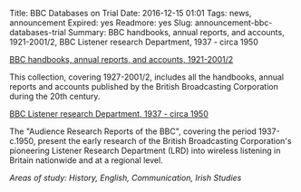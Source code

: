 Title: BBC Databases on Trial
Date: 2016-12-15 01:01 
Tags: news, announcement
Expired: yes 
Readmore: yes
Slug: announcement-bbc-databases-trial
Summary: BBC handbooks, annual reports, and accounts, 1921-2001/2, BBC Listener research Department, 1937 - circa 1950


<a href="https://www.britishonlinearchives.co.uk/collection.php?cid=9781851171385&pid=&did=&cat=&sid=BOABBC&date_option=equal">BBC handbooks, annual reports, and accounts, 1921-2001/2</a>

This collection, covering 1927-2001/2, includes all the handbooks, annual reports and accounts published by the British Broadcasting Corporation during the 20th century.

<a href="https://www.britishonlinearchives.co.uk/collection.php?cid=9781851171385&pid=&did=&cat=&sid=BOABBC&date_option=equal">BBC Listener research Department, 1937 - circa 1950</a>

The "Audience Research Reports of the BBC", covering the period 1937-c.1950, present the early research of the British Broadcasting Corporation's pioneering Listener Research Department (LRD) into wireless listening in Britain nationwide and at a regional level.

<em>Areas of study: History, English, Communication, Irish Studies</em>

<!-- USEFUL CUT AND PASTE STUFF.

<img src="/theme/img/news/201X-XX/XXXX.png" alt="words" class="float_left">

<img src="/theme/img/news/201X-XX/XXXX.png" alt="words" class="float_right">

<a href="#" target="_blank" rel="noopener">

-->